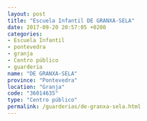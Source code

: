```yaml
---
layout: post
title: "Escuela Infantil DE GRANXA-SELA"
date: 2017-09-20 20:57:05 +0200
categories:
- Escuela Infantil
- pontevedra
- granja
- Centro público
- guarderia
name: "DE GRANXA-SELA"
province: "Pontevedra"
location: "Granja"
code: "36014635"
type: "Centro público"
permalink: /guarderias/de-granxa-sela.html
---
```

